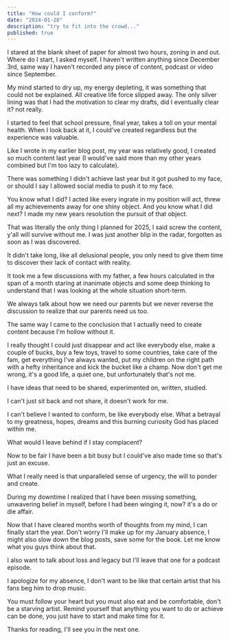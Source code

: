 ```yaml
---
title: "How could I conform?"
date: "2024-01-28"
description: "try to fit into the crowd..."
published: true
---
```


I stared at the blank sheet of paper for almost two hours, zoning in and out. Where do I start, I asked myself. I haven't written anything since December 3rd, same way I haven't recorded any piece of content, podcast or video since September.

My mind started to dry up, my energy depleting, it was something that could not be explained. All creative life force slipped away. The only silver lining was that I had the motivation to clear my drafts, did I eventually clear it? not really.

I started to feel that school pressure, final year, takes a toll on your mental health. When I look back at it, I could've created regardless but the experience was valuable.

Like I wrote in my earlier blog post, my year was relatively good, I created so much content last year (I would've said more than my other years combined but I'm too lazy to calculate).

There was something I didn't achieve last year but it got pushed to my face, or should I say I allowed social media to push it to my face.

You know what I did? I acted like every ingrate in my position will act, threw all my achievements away for one shiny object. And you know what I did next? I made my new years resolution the pursuit of that object.

That was literally the only thing I planned for 2025, I said screw the content, y'all will survive without me. I was just another blip in the radar, forgotten as soon as I was discovered.

It didn't take long, like all delusional people, you only need to give them time to discover their lack of contact with reality.

It took me a few discussions with my father, a few hours calculated in the span of a month staring at inanimate objects and some deep thinking to understand that I was looking at the whole situation short-term.

We always talk about how we need our parents but we never reverse the discussion to realize that our parents need us too.

The same way I came to the conclusion that I actually need to create content because I'm hollow without it.

I really thought I could just disappear and act like everybody else, make a couple of bucks, buy a few toys, travel to some countries, take care of the fam, get everything I've always wanted, put my children on the right path with a hefty inheritance and kick the bucket like a champ. Now don't get me wrong, it's a good life, a quiet one, but unfortunately that's not me.

I have ideas that need to be shared, experimented on, written, studied.

I can't just sit back and not share, it doesn't work for me.

I can't believe I wanted to conform, be like everybody else. What a betrayal to my greatness, hopes, dreams and this burning curiosity God has placed within me.

What would I leave behind if I stay complacent?

Now to be fair I have been a bit busy but I could've also made time so that's just an excuse.

What I really need is that unparalleled sense of urgency, the will to ponder and create.

During my downtime I realized that I have been missing something, unwavering belief in myself, before I had been winging it, now? it's a do or die affair.

Now that I have cleared months worth of thoughts from my mind, I can finally start the year. Don't worry I'll make up for my January absence, I might also slow down the blog posts, save some for the book. Let me know what you guys think about that.

I also want to talk about loss and legacy but I'll leave that one for a podcast episode.

I apologize for my absence, I don't want to be like that certain artist that his fans beg him to drop music.

You must follow your heart but you must also eat and be comfortable, don't be a starving artist. Remind yourself that anything you want to do or achieve can be done, you just have to start and make time for it.

Thanks for reading, I'll see you in the next one.
